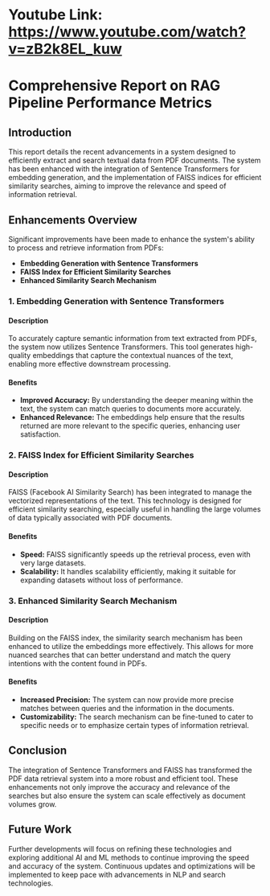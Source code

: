 # Youtube Link: https://www.youtube.com/watch?v=zB2k8EL_kuw

# Comprehensive Report on RAG Pipeline Performance Metrics

## Introduction

This report details the recent advancements in a system designed to efficiently extract and search textual data from PDF documents. The system has been enhanced with the integration of Sentence Transformers for embedding generation, and the implementation of FAISS indices for efficient similarity searches, aiming to improve the relevance and speed of information retrieval.

## Enhancements Overview

Significant improvements have been made to enhance the system's ability to process and retrieve information from PDFs:

- **Embedding Generation with Sentence Transformers**
- **FAISS Index for Efficient Similarity Searches**
- **Enhanced Similarity Search Mechanism**

### 1. Embedding Generation with Sentence Transformers

#### Description

To accurately capture semantic information from text extracted from PDFs, the system now utilizes Sentence Transformers. This tool generates high-quality embeddings that capture the contextual nuances of the text, enabling more effective downstream processing.

#### Benefits

- **Improved Accuracy:** By understanding the deeper meaning within the text, the system can match queries to documents more accurately.
- **Enhanced Relevance:** The embeddings help ensure that the results returned are more relevant to the specific queries, enhancing user satisfaction.

### 2. FAISS Index for Efficient Similarity Searches

#### Description

FAISS (Facebook AI Similarity Search) has been integrated to manage the vectorized representations of the text. This technology is designed for efficient similarity searching, especially useful in handling the large volumes of data typically associated with PDF documents.

#### Benefits

- **Speed:** FAISS significantly speeds up the retrieval process, even with very large datasets.
- **Scalability:** It handles scalability efficiently, making it suitable for expanding datasets without loss of performance.

### 3. Enhanced Similarity Search Mechanism

#### Description

Building on the FAISS index, the similarity search mechanism has been enhanced to utilize the embeddings more effectively. This allows for more nuanced searches that can better understand and match the query intentions with the content found in PDFs.

#### Benefits

- **Increased Precision:** The system can now provide more precise matches between queries and the information in the documents.
- **Customizability:** The search mechanism can be fine-tuned to cater to specific needs or to emphasize certain types of information retrieval.

## Conclusion

The integration of Sentence Transformers and FAISS has transformed the PDF data retrieval system into a more robust and efficient tool. These enhancements not only improve the accuracy and relevance of the searches but also ensure the system can scale effectively as document volumes grow.

## Future Work

Further developments will focus on refining these technologies and exploring additional AI and ML methods to continue improving the speed and accuracy of the system. Continuous updates and optimizations will be implemented to keep pace with advancements in NLP and search technologies.
